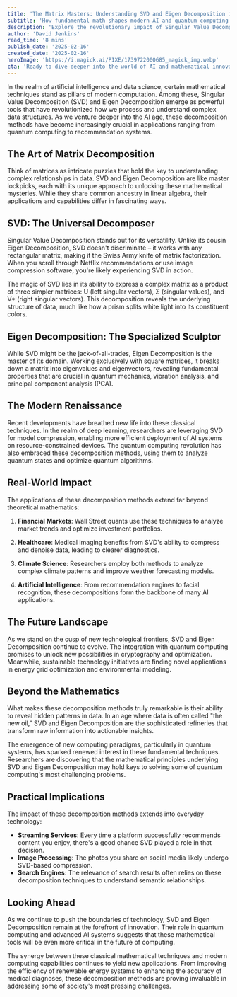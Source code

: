 ```yaml
---
title: 'The Matrix Masters: Understanding SVD and Eigen Decomposition in Modern AI'
subtitle: 'How fundamental math shapes modern AI and quantum computing'
description: 'Explore the revolutionary impact of Singular Value Decomposition (SVD) and Eigen Decomposition in AI and data science. Learn how these mathematical techniques are applied in various fields like quantum computing, recommendation systems, finance, and healthcare, and how they are shaping the future of technology.'
author: 'David Jenkins'
read_time: '8 mins'
publish_date: '2025-02-16'
created_date: '2025-02-16'
heroImage: 'https://i.magick.ai/PIXE/1739722000685_magick_img.webp'
cta: 'Ready to dive deeper into the world of AI and mathematical innovation? Follow us on LinkedIn for regular updates on groundbreaking developments in technology and data science.'
---
```


In the realm of artificial intelligence and data science, certain mathematical techniques stand as pillars of modern computation. Among these, Singular Value Decomposition (SVD) and Eigen Decomposition emerge as powerful tools that have revolutionized how we process and understand complex data structures. As we venture deeper into the AI age, these decomposition methods have become increasingly crucial in applications ranging from quantum computing to recommendation systems.

## The Art of Matrix Decomposition

Think of matrices as intricate puzzles that hold the key to understanding complex relationships in data. SVD and Eigen Decomposition are like master lockpicks, each with its unique approach to unlocking these mathematical mysteries. While they share common ancestry in linear algebra, their applications and capabilities differ in fascinating ways.

## SVD: The Universal Decomposer

Singular Value Decomposition stands out for its versatility. Unlike its cousin Eigen Decomposition, SVD doesn't discriminate – it works with any rectangular matrix, making it the Swiss Army knife of matrix factorization. When you scroll through Netflix recommendations or use image compression software, you're likely experiencing SVD in action.

The magic of SVD lies in its ability to express a complex matrix as a product of three simpler matrices: U (left singular vectors), Σ (singular values), and V* (right singular vectors). This decomposition reveals the underlying structure of data, much like how a prism splits white light into its constituent colors.

## Eigen Decomposition: The Specialized Sculptor

While SVD might be the jack-of-all-trades, Eigen Decomposition is the master of its domain. Working exclusively with square matrices, it breaks down a matrix into eigenvalues and eigenvectors, revealing fundamental properties that are crucial in quantum mechanics, vibration analysis, and principal component analysis (PCA).

## The Modern Renaissance

Recent developments have breathed new life into these classical techniques. In the realm of deep learning, researchers are leveraging SVD for model compression, enabling more efficient deployment of AI systems on resource-constrained devices. The quantum computing revolution has also embraced these decomposition methods, using them to analyze quantum states and optimize quantum algorithms.

## Real-World Impact

The applications of these decomposition methods extend far beyond theoretical mathematics:

1. **Financial Markets**: Wall Street quants use these techniques to analyze market trends and optimize investment portfolios.

2. **Healthcare**: Medical imaging benefits from SVD's ability to compress and denoise data, leading to clearer diagnostics.

3. **Climate Science**: Researchers employ both methods to analyze complex climate patterns and improve weather forecasting models.

4. **Artificial Intelligence**: From recommendation engines to facial recognition, these decompositions form the backbone of many AI applications.

## The Future Landscape

As we stand on the cusp of new technological frontiers, SVD and Eigen Decomposition continue to evolve. The integration with quantum computing promises to unlock new possibilities in cryptography and optimization. Meanwhile, sustainable technology initiatives are finding novel applications in energy grid optimization and environmental modeling.

## Beyond the Mathematics

What makes these decomposition methods truly remarkable is their ability to reveal hidden patterns in data. In an age where data is often called "the new oil," SVD and Eigen Decomposition are the sophisticated refineries that transform raw information into actionable insights.

The emergence of new computing paradigms, particularly in quantum systems, has sparked renewed interest in these fundamental techniques. Researchers are discovering that the mathematical principles underlying SVD and Eigen Decomposition may hold keys to solving some of quantum computing's most challenging problems.

## Practical Implications

The impact of these decomposition methods extends into everyday technology:

- **Streaming Services**: Every time a platform successfully recommends content you enjoy, there's a good chance SVD played a role in that decision.
- **Image Processing**: The photos you share on social media likely undergo SVD-based compression.
- **Search Engines**: The relevance of search results often relies on these decomposition techniques to understand semantic relationships.

## Looking Ahead

As we continue to push the boundaries of technology, SVD and Eigen Decomposition remain at the forefront of innovation. Their role in quantum computing and advanced AI systems suggests that these mathematical tools will be even more critical in the future of computing.

The synergy between these classical mathematical techniques and modern computing capabilities continues to yield new applications. From improving the efficiency of renewable energy systems to enhancing the accuracy of medical diagnoses, these decomposition methods are proving invaluable in addressing some of society's most pressing challenges.